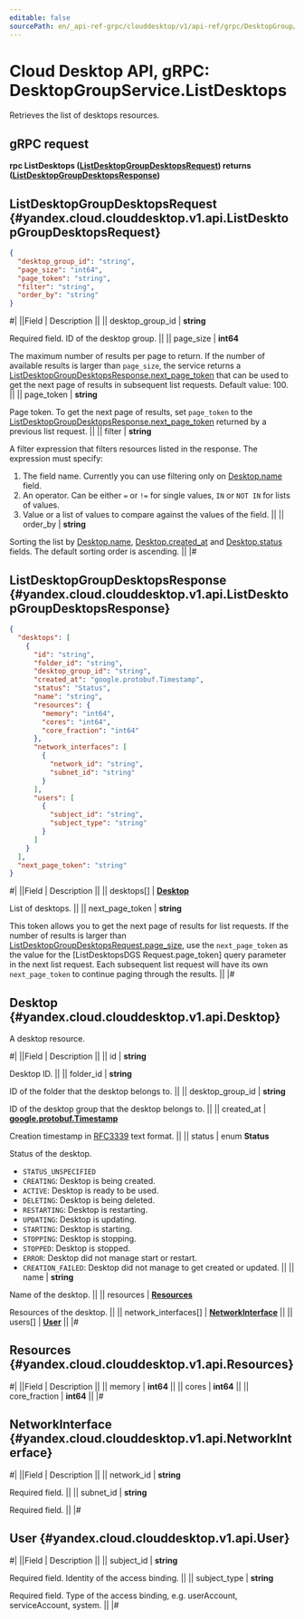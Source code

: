 ```yaml
---
editable: false
sourcePath: en/_api-ref-grpc/clouddesktop/v1/api-ref/grpc/DesktopGroup/listDesktops.md
---
```


# Cloud Desktop API, gRPC: DesktopGroupService.ListDesktops

Retrieves the list of desktops resources.

## gRPC request

**rpc ListDesktops ([ListDesktopGroupDesktopsRequest](#yandex.cloud.clouddesktop.v1.api.ListDesktopGroupDesktopsRequest)) returns ([ListDesktopGroupDesktopsResponse](#yandex.cloud.clouddesktop.v1.api.ListDesktopGroupDesktopsResponse))**

## ListDesktopGroupDesktopsRequest {#yandex.cloud.clouddesktop.v1.api.ListDesktopGroupDesktopsRequest}

```json
{
  "desktop_group_id": "string",
  "page_size": "int64",
  "page_token": "string",
  "filter": "string",
  "order_by": "string"
}
```

#|
||Field | Description ||
|| desktop_group_id | **string**

Required field. ID of the desktop group. ||
|| page_size | **int64**

The maximum number of results per page to return. If the number of available
results is larger than `page_size`,
the service returns a [ListDesktopGroupDesktopsResponse.next_page_token](#yandex.cloud.clouddesktop.v1.api.ListDesktopGroupDesktopsResponse)
that can be used to get the next page of results in subsequent list requests.
Default value: 100. ||
|| page_token | **string**

Page token. To get the next page of results, set `page_token` to the
[ListDesktopGroupDesktopsResponse.next_page_token](#yandex.cloud.clouddesktop.v1.api.ListDesktopGroupDesktopsResponse) returned by a previous list request. ||
|| filter | **string**

A filter expression that filters resources listed in the response.
The expression must specify:
1. The field name. Currently you can use filtering only on [Desktop.name](#yandex.cloud.clouddesktop.v1.api.Desktop) field.
2. An operator. Can be either `=` or `!=` for single values, `IN` or `NOT IN` for lists of values.
3. Value or a list of values to compare against the values of the field. ||
|| order_by | **string**

Sorting the list by [Desktop.name](#yandex.cloud.clouddesktop.v1.api.Desktop), [Desktop.created_at](#yandex.cloud.clouddesktop.v1.api.Desktop) and [Desktop.status](#yandex.cloud.clouddesktop.v1.api.Desktop) fields.
The default sorting order is ascending. ||
|#

## ListDesktopGroupDesktopsResponse {#yandex.cloud.clouddesktop.v1.api.ListDesktopGroupDesktopsResponse}

```json
{
  "desktops": [
    {
      "id": "string",
      "folder_id": "string",
      "desktop_group_id": "string",
      "created_at": "google.protobuf.Timestamp",
      "status": "Status",
      "name": "string",
      "resources": {
        "memory": "int64",
        "cores": "int64",
        "core_fraction": "int64"
      },
      "network_interfaces": [
        {
          "network_id": "string",
          "subnet_id": "string"
        }
      ],
      "users": [
        {
          "subject_id": "string",
          "subject_type": "string"
        }
      ]
    }
  ],
  "next_page_token": "string"
}
```

#|
||Field | Description ||
|| desktops[] | **[Desktop](#yandex.cloud.clouddesktop.v1.api.Desktop)**

List of desktops. ||
|| next_page_token | **string**

This token allows you to get the next page of results for list requests. If the number of results
is larger than [ListDesktopGroupDesktopsRequest.page_size](#yandex.cloud.clouddesktop.v1.api.ListDesktopGroupDesktopsRequest), use
the `next_page_token` as the value
for the [ListDesktopsDGS Request.page_token] query parameter
in the next list request. Each subsequent list request will have its own
`next_page_token` to continue paging through the results. ||
|#

## Desktop {#yandex.cloud.clouddesktop.v1.api.Desktop}

A desktop resource.

#|
||Field | Description ||
|| id | **string**

Desktop ID. ||
|| folder_id | **string**

ID of the folder that the desktop belongs to. ||
|| desktop_group_id | **string**

ID of the desktop group that the desktop belongs to. ||
|| created_at | **[google.protobuf.Timestamp](https://developers.google.com/protocol-buffers/docs/reference/google.protobuf#timestamp)**

Creation timestamp in [RFC3339](https://www.ietf.org/rfc/rfc3339.txt) text format. ||
|| status | enum **Status**

Status of the desktop.

- `STATUS_UNSPECIFIED`
- `CREATING`: Desktop is being created.
- `ACTIVE`: Desktop is ready to be used.
- `DELETING`: Desktop is being deleted.
- `RESTARTING`: Desktop is restarting.
- `UPDATING`: Desktop is updating.
- `STARTING`: Desktop is starting.
- `STOPPING`: Desktop is stopping.
- `STOPPED`: Desktop is stopped.
- `ERROR`: Desktop did not manage start or restart.
- `CREATION_FAILED`: Desktop did not manage to get created or updated. ||
|| name | **string**

Name of the desktop. ||
|| resources | **[Resources](#yandex.cloud.clouddesktop.v1.api.Resources)**

Resources of the desktop. ||
|| network_interfaces[] | **[NetworkInterface](#yandex.cloud.clouddesktop.v1.api.NetworkInterface)** ||
|| users[] | **[User](#yandex.cloud.clouddesktop.v1.api.User)** ||
|#

## Resources {#yandex.cloud.clouddesktop.v1.api.Resources}

#|
||Field | Description ||
|| memory | **int64** ||
|| cores | **int64** ||
|| core_fraction | **int64** ||
|#

## NetworkInterface {#yandex.cloud.clouddesktop.v1.api.NetworkInterface}

#|
||Field | Description ||
|| network_id | **string**

Required field.  ||
|| subnet_id | **string**

Required field.  ||
|#

## User {#yandex.cloud.clouddesktop.v1.api.User}

#|
||Field | Description ||
|| subject_id | **string**

Required field. Identity of the access binding. ||
|| subject_type | **string**

Required field. Type of the access binding, e.g. userAccount, serviceAccount, system. ||
|#